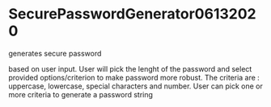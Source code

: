 # SecurePasswordGenerator06132020
generates secure password

based on user input. User will pick the lenght of the password and select provided options/criterion to make password more robust.
The criteria are : uppercase, lowercase, special characters and number. User can pick one or more criteria to generate a password string



